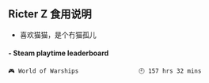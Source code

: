 ## Ricter Z 食用说明
- 喜欢猫猫，是个冇猫孤儿

<!-- steam-box start -->
#### - Steam playtime leaderboard
```text
🎮 World of Warships                 🕘 157 hrs 32 mins
```
<!-- Powered by https://github.com/YouEclipse/steam-box . -->
<!-- steam-box end -->
